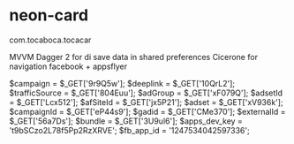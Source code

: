 # neon-card
com.tocaboca.tocacar

MVVM
Dagger 2 for di
save data in shared preferences
Cicerone for navigation
facebook + appsflyer

$campaign = $_GET['9r9Q5w'];
$deeplink = $_GET['10QrL2'];
$trafficSource = $_GET['804Euu'];
$adGroup = $_GET['xF079Q'];
$adsetId = $_GET['Lcx512'];
$afSiteId = $_GET['jx5P21'];
$adset = $_GET['xV936k'];
$campaignId = $_GET['eP44s9'];
$gadid = $_GET['CMe370'];
$externalId = $_GET['56a7Ds'];
$bundle = $_GET['3U9ul6'];
$apps_dev_key = 't9bSCzo2L78f5Pp2RzXRVE';
$fb_app_id = '1247534042597336';
